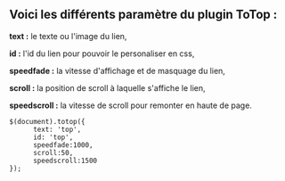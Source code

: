 <h2>Voici les différents paramètre du plugin ToTop :</h2>

<p><b>text :</b> le texte ou l'image du lien,</p>
<p><b>id :</b> l'id du lien pour pouvoir le personaliser en css,</p>
<p><b>speedfade :</b> la vitesse d'affichage et de masquage du lien,</p>
<p><b>scroll :</b> la position de scroll à laquelle s'affiche le lien, </p>
<p><b>speedscroll :</b> la vitesse de scroll pour remonter en haute de page.</p>

	$(document).totop({
		  text: 'top',
		  id: 'top',
		  speedfade:1000,
		  scroll:50,
		  speedscroll:1500
	});